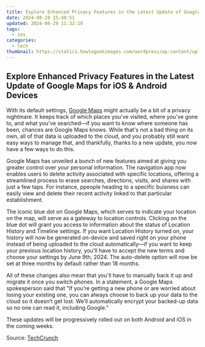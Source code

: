 ```yaml
---
title: Explore Enhanced Privacy Features in the Latest Update of Google Maps for iOS & Android Devices
date: 2024-08-28 15:48:51
updated: 2024-08-29 11:32:19
tags:
  - ios
categories:
  - tech
thumbnail: https://static1.howtogeekimages.com/wordpress/wp-content/uploads/2023/10/11-4.png
---
```


## Explore Enhanced Privacy Features in the Latest Update of Google Maps for iOS & Android Devices

With its default settings, [Google Maps](https://techcrunch.com/2023/12/12/google-maps-gets-new-updates-to-give-users-more-control-over-their-information/) might actually be a bit of a privacy nightmare. It keeps track of which places you've visited, where you've gone to, and what you've searched—if you want to know where someone has been, chances are Google Maps knows. While that's not a bad thing on its own, all of that data is uploaded to the cloud, and you probably still want easy ways to manage that, and thankfully, thanks to a new update, you now have a few ways to do this.

 Google Maps has unveiled a bunch of new features aimed at giving you greater control over your personal information. The navigation app now enables users to delete activity associated with specific locations, offering a streamlined process to erase searches, directions, visits, and shares with just a few taps. For instance, ppeople heading to a specific buisness can easily view and delete their recent activity linked to that particular establishment.

 The iconic blue dot on Google Maps, which serves to indicate your location on the map, will serve as a gateway to location controls. Clicking on the blue dot will grant you access to information about the status of Location History and Timeline settings. If you want Location History turned on, your history will now be generated on-device and saved right on your phone instead of being uploaded to the cloud automatically—if you want to keep your previous location history, you'll have to accept the new terms and choose your settings by June 9th, 2024\. The auto-delete option will now be set at three months by default rather than 18 months.

 All of these changes also mean that you'll have to manually back it up and migrate it once you switch phones. In a statement, a Google Maps spokesperson said that "If you’re getting a new phone or are worried about losing your existing one, you can always choose to back up your data to the cloud so it doesn’t get lost. We’ll automatically encrypt your backed-up data so no one can read it, including Google."

 These updates will be progressively rolled out on both Android and iOS in the coming weeks.

 Source: [TechCrunch](https://techcrunch.com/2023/12/12/google-maps-gets-new-updates-to-give-users-more-control-over-their-information/)

<ins class="adsbygoogle"
     style="display:block"
     data-ad-format="autorelaxed"
     data-ad-client="ca-pub-7571918770474297"
     data-ad-slot="1223367746"></ins>



<ins class="adsbygoogle"
     style="display:block"
     data-ad-client="ca-pub-7571918770474297"
     data-ad-slot="8358498916"
     data-ad-format="auto"
     data-full-width-responsive="true"></ins>
